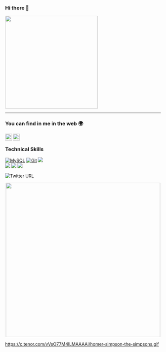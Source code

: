 ### Hi there 👋

<!--
**BastianDuar-T/BastianDuar-T** is a ✨ _special_ ✨ repository because its `README.md` (this file) appears on your GitHub profile.

Here are some ideas to get you started:

- 🔭 I’m currently working on ...
- 🌱 I’m currently learning ...
- 👯 I’m looking to collaborate on ...
- 🤔 I’m looking for help with ...
- 💬 Ask me about ...
- 📫 How to reach me: ...
- 😄 Pronouns: ...
- ⚡ Fun fact: ...
-->
<img   width="300" src="https://github-readme-stats.vercel.app/api?username=BastianDuar-T&show_icons=true&title_color=fff&icon_color=79ff97&text_color=9f9f9f&bg_color=151515">


---


### You can find in me in the web 🌍


[<img align="left" alt="Souarvdey777 | Twitter" width="22px" src="https://cdn.jsdelivr.net/npm/simple-icons@v3/icons/twitter.svg" />](https://twitter.com/_hagameelfavor)

[<img align="left" alt="Souarvdey777 | Instagram" width="22px" src="https://cdn.jsdelivr.net/npm/simple-icons@v3/icons/instagram.svg" />](https://www.instagram.com/daniel_g_c/)

<br/>

### Technical Skills
[![MySQL](https://img.shields.io/badge/-MySQL-black?style=flat&logo=mysql&link=https://github.com/BRdhanani)](https://github.com/BRdhanani)
[![Git](https://img.shields.io/badge/-Git-black?style=flat&logo=git&link=https://github.com/BRdhanani)](https://github.com/BRdhanani) 
<img src="https://img.shields.io/badge/-Machine%20Learning-102230?style=flat"> <br />
<img src="https://img.shields.io/badge/-Microsoft%20Word-164ead?style=flat&logo=microsoft%20word"> <img src="https://img.shields.io/badge/-Microsoft%20Excel-026f39?style=flat&logo=microsoft%20excel"> <img src="https://img.shields.io/badge/-Microsoft%20PowerPoint-b9361a?style=flat&logo=microsoft%20powerpoint">

<img alt="Twitter URL" src="https://img.shields.io/twitter/url?color=black&style=social&url=https%3A%2F%2Ftwitter.com%2F_hagameelfavor">
<p align="center"><img src="https://c.tenor.com/vVsO77M4lLMAAAAi/homer-simpson-the-simpsons.gif" height="500" width="500"></p>

https://c.tenor.com/vVsO77M4lLMAAAAi/homer-simpson-the-simpsons.gif
